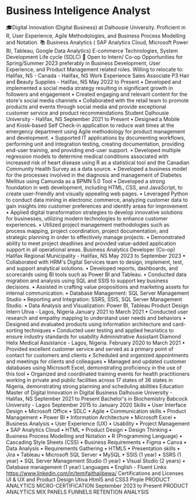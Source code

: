 # Business Inteligence Analyst

🎓Digital Innovation (Digital Business) at Dalhousie University. 
 Proficient in R, User Experience, Agile Methodologies, and Business Process Modelling and Notation. 
📚 Business Analytics ( SAP Analytics Cloud, Microsoft Power BI, Tableau, Google Data Analytics) E-commerce
Technologies, System Development Life cycle (SDLC) 
 Open to Intern/ Co-op Opportunities for Spring/Summer 2023 preferably in Business Development, User
Experience, and Product Management related roles.
Willing to relocate to: Halifax, NS - Canada - Halifax, NS
Work Experience
Sales Associate
P3 Hair and Beauty Supplies - Halifax, NS
May 2022 to Present
• Developed and implemented a social media strategy resulting in significant growth in followers and engagement
• Created engaging and relevant content for the store's social media channels
• Collaborated with the retail team to promote products and events through social media and provide exceptional
customer service and product recommendations
Student
Dalhousie University - Halifax, NS
September 2021 to Present
• Designed a Mobile and Kiosk-based Self Check-in application to reduce wait times at the emergency department using
Agile methodology for product management and development.
• Supported IT applications by documenting workflows, performing unit and integration testing, creating documentation,
providing end-user training, and providing end-user support.
• Developed multiple regression models to determine medical conditions associated with increased risk of heart disease
using R as a statistical tool and the Canadian Community Health Survey as a data source.
• Developed a business model for the processes involved in the diagnosis and management of Diabetes Mellitus using
Camunda as a BPMN 5.0 Tool
• Developed a strong foundation in web development, including HTML, CSS, and JavaScript, to create user-friendly
and visually appealing web pages.
• Leveraged Python to conduct data mining in electronic commerce, analyzing customer data to gain insights into
customer preferences and identify areas for improvement.
• Applied digital transformation strategies to develop innovative solutions for businesses, utilizing modern technologies
to enhance customer experiences.
• Utilized project management methodologies such as process mapping, project coordination, project documentation,
and strategic planning in order to effectively manage projects.
• Demonstrated ability to meet project deadlines and provided value-added application support in all operational areas.
Business Analytics Developer (Co-op)
Halifax Regional Municipality - Halifax, NS
May 2023 to September 2023
• Collaborated with HRM's Digital Services team to design, implement, test, and support analytical solutions.
• Developed reports, dashboards, and scorecards using BI tools such as Power BI and Tableau.
• Conducted data migration and analysis using SQL and SSIS to support key business decisions.
• Assisted in crafting value propositions and marketing assets for internal communication.
• Database Management: SQL Server Management Studio
• Reporting and Integration: SSRS, SSIS, SQL Server Management Studio.
• Data Analysis and Visualization: Power BI, Tableau
Product Design Intern
Utiva - Lagos, Nigeria
January 2021 to March 2021
• Conducted user research and empathy mapping to understand user needs and behaviors
• Designed and evaluated products using information architecture and card-sorting techniques
• Conducted user testing and applied heuristics to ensure industry standards for usability
Administrative Assistant
Diamond Helix Medical Assistance - Lagos, Nigeria.
February 2020 to March 2021
• Provided excellent customer service and served as a primary point of contact for customers and clients
• Scheduled and organized appointments and meetings for clients and colleagues
• Managed and updated customer databases using Microsoft Excel, demonstrating proficiency in the use of this tool
• Organized and coordinated training events for health practitioners working in private and public facilities across 17
states of 36 states in Nigeria, demonstrating strong planning and scheduling abilities
Education
Master of Digital Innovation in Digital Business
Dalhousie University - Halifax, NS
September 2021 to Present
Bachelor's in Biochemistry
Babcock University - Lagos
September 2015 to January 2020
Skills
• User Interface Design
• Microsoft Office
• SDLC
• Agile
• Communication skills
• Product Management
• Power BI
• Information Architecture
• Microsoft Excel
• Business Analysis
• User Experience (UX)
• Usability
• Project Management
• SAP Analytics Cloud
• HTML
• Product Design
• Design Thinking
• Business Process Modelling and Notation
• R (Programming Language)
• Cascading Style Sheets (CSS)
• Business Requirements
• Figma
• Canva
• Data Analysis
• Requirements Gathering
• HTML5
• Presentation skills
• Jira
• Tableau
• Microsoft SQL Server
• MySQL
• SSIS (1 year)
• SSRS (1 year)
• SQL Server Management Studio (1 year)
• Visual Studio (2 years)
• Database management (1 year)
Languages
• English - Fluent
Links
https://www.linkedin.com/in/temifaithajibewa/
Certifications and Licenses
UI & UX and Product Design
Utiva Html5 and CSS3
Pirple
PRODUCT ANALYTICS MICRO-CERTIFICATION
September 2023 to Present
PRODUCT ANALYTICS 
MIX PANELS 
FUNNELS 
RETENTION ANALYSIS
